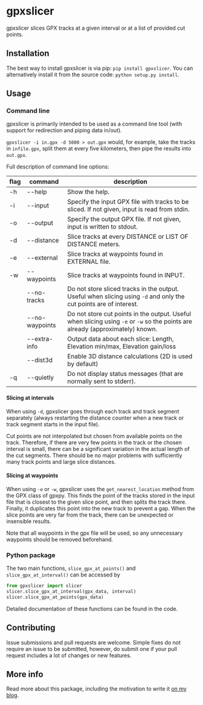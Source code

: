 # gpxslicer

gpxslicer slices GPX tracks at a given interval or at a list of provided cut points.

## Installation

The best way to install gpxslicer is via pip: `pip install gpxslicer`. You can alternatively install it from the source code: `python setup.py install`.

## Usage

### Command line

gpxslicer is primarily intended to be used as a command line tool (with support for redirection and piping data in/out).

`gpxslicer -i in.gpx -d 5000 > out.gpx` would, for example, take the tracks in `infile.gpx`, split them at every five kilometers, then pipe the results into `out.gpx`.

Full description of command line options:

| flag | command | description |
|------|----------------|-----------------------------------------------------------------------------------------------------------------|
| -h | --help | Show the help. |
| -i | --input | Specify the input GPX file with tracks to be sliced.  If not given, input is read from stdin. |
| -o | --output | Specify the output GPX file. If not given,  input is written to stdout. |
| -d | --distance | Slice tracks at every DISTANCE or LIST OF DISTANCE meters. |
| -e | --external | Slice tracks at waypoints found in EXTERNAL file. |
| -w | --waypoints | Slice tracks at waypoints found in INPUT. |
|  | --no-tracks | Do not store sliced tracks in the output. Useful when slicing using `-d` and only the cut points are of interest. |
|  | --no-waypoints | Do not store cut points in the output. Useful when slicing using `-e` or `-w` so the points are already (approximately) known. |
|  | --extra-info | Output data about each slice: Length, Elevation min/max, Elevation gain/loss |
|  | --dist3d | Enable 3D distance calculations (2D is used by default) |
| -q | --quietly | Do not display status messages (that are normally sent to stderr). |

#### Slicing at intervals

When using `-d`, gpxslicer goes through each track and track segment separately (always restarting the distance counter when a new track or track segment starts in the input file). 

Cut points are not interpolated but chosen from available points on the track. Therefore, if there are very few points in the track or the chosen interval is small, there can be a significant variation in the actual length of the cut segments. There should be no major problems with sufficiently many track points and large slice distances.

#### Slicing at waypoints

When using `-e` or `-w`, gpxslicer uses the `get_nearest_location` method from the GPX class of gpxpy. This finds the point of the tracks stored in the input file that is closest to the given slice point, and then splits the track there. Finally, it duplicates this point into the new track to prevent a gap. When the slice points are very far from the track, there can be unexpected or insensible results.

Note that all waypoints in the gpx file will be used, so any unnecessary waypoints should be removed beforehand.

### Python package

The two main functions, `slice_gpx_at_points()` and `slice_gpx_at_interval()` can be accessed by

```python
from gpxslicer import slicer
slicer.slice_gpx_at_interval(gpx_data, interval)
slicer.slice_gpx_at_points(gpx_data)
```

Detailed documentation of these functions can be found in the code.

## Contributing

Issue submissions and pull requests are welcome. Simple fixes do not require an issue to be submitted, however, do submit one if your pull request includes a lot of changes or new features.

## More info

Read more about this package, including the motivation to write it [on my blog](https://hann.io/articles/2020/introducing-gpxslicer/).

